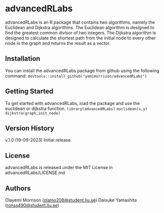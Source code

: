 
# advancedRLabs
advancedRLabs is an R package that contains two algorithms, namely the Euclidean and Dijkstra algorithms.
The Euclidean algorithm is designed to find the greatest common divisor of two integers.
The Dijkstra algorithm is designed to calculate the shortest path from the initial node to every other node in the graph and returns the result as a vector.

## Installation

You can install the advancedRLabs package from github using the following command:
`devtools::install_github("yemimorrison/advancedRLabs")`

## Getting Started 
To get started with advancedRLabs, load the package and use the euclidean or dijkstra function.
`library(advancedRLabs)`
`euclidean(x,y)`
`dijkstra(graph,init_node)`

## Version History
v.1.0 (19-09-2023)
Initial release.

## License
advancedRLabs is released under the MIT License in advancedRLabs/LICENSE.md

## Authors
Olayemi Morrison (olamo208@student.liu.se)
Daisuke Yamashita (ronss490@student.liu.se)

